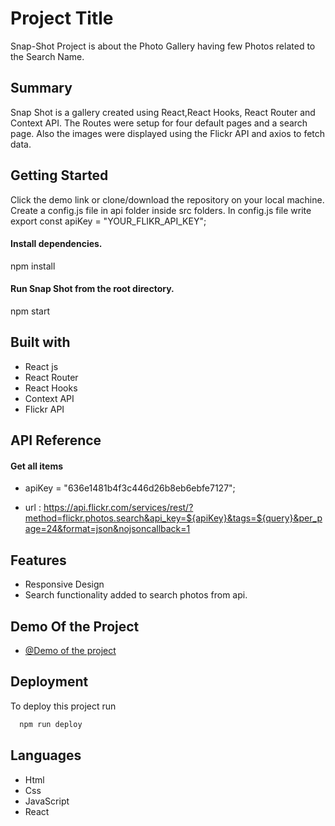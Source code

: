 # Project Title
Snap-Shot Project is about the Photo Gallery having few Photos related to the Search Name.

## Summary

Snap Shot is a gallery created using React,React Hooks, React Router and Context API. The Routes were setup for four default pages and a search page. Also the images were displayed using the Flickr API and axios to fetch data.

## Getting Started

Click the demo link or clone/download the repository on your local machine. Create a config.js file in api folder inside src folders. In config.js file write export const apiKey = "YOUR_FLIKR_API_KEY";

#### Install dependencies.

npm install

#### Run Snap Shot from the root directory.

npm start
## Built with

- React js 
- React Router
- React Hooks
- Context API
- Flickr API
## API Reference

#### Get all items

- apiKey = "636e1481b4f3c446d26b8eb6ebfe7127";

- url : https://api.flickr.com/services/rest/?method=flickr.photos.search&api_key=${apiKey}&tags=${query}&per_page=24&format=json&nojsoncallback=1


## Features

- Responsive Design
- Search functionality added to search photos from api.


## Demo Of the Project
- [@Demo of the project](https://snap-shot-project-4.vercel.app/)

## Deployment

To deploy this project run

```bash
  npm run deploy
```

## Languages

- Html
- Css
- JavaScript
- React

